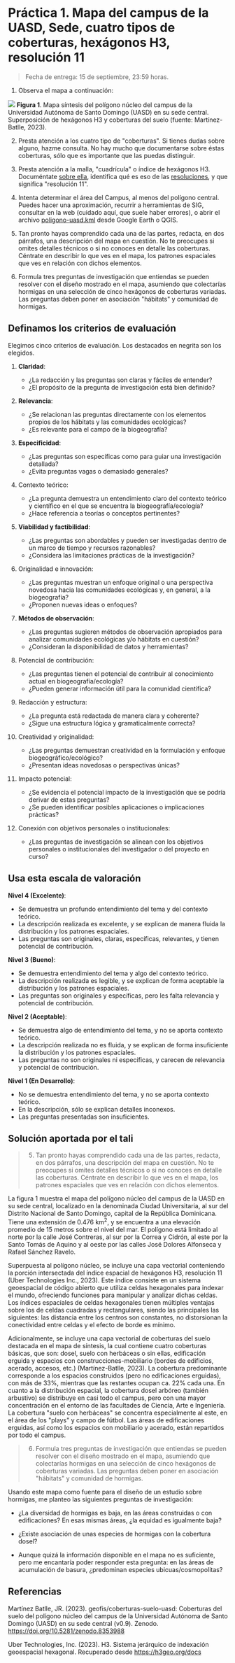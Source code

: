 # Práctica 1. Mapa del campus de la UASD, Sede, cuatro tipos de coberturas, hexágonos H3, resolución 11

> Fecha de entrega: 15 de septiembre, 23:59 horas.

1. Observa el mapa a continuación:

![](img/campus-uasd-sede-coberturas-h3-res-11.jpg)
**Figura 1**. Mapa síntesis del polígono núcleo del campus de la Universidad Autónoma de Santo Domingo (UASD) en su sede central. Superposición de  hexágonos H3 y coberturas del suelo (fuente: Martínez-Batlle, 2023).

2. Presta atención a los cuatro tipo de "coberturas". Si tienes dudas sobre alguno, hazme consulta. No hay mucho que documentarse sobre éstas coberturas, sólo que es importante que las puedas distinguir.

3. Presta atención a la malla, "cuadrícula" o índice de hexágonos H3. Documéntate [sobre ella](https://h3geo.org/), identifica qué es eso de las [resoluciones](https://h3geo.org/docs/core-library/restable), y que significa "resolución 11".

4. Intenta determinar el área del Campus, al menos del polígono central. Puedes hacer una aproximación, recurrir a herramientas de SIG, consultar en la web (cuidado aquí, que suele haber errores), o abrir el archivo [poligono-uasd.kml](fuentes/practica-01/poligono-uasd.kml) desde Google Earth o QGIS.

5. Tan pronto hayas comprendido cada una de las partes, redacta, en dos párrafos, una descripción del mapa en cuestión. No te preocupes si omites detalles técnicos o si no conoces en detalle las coberturas. Céntrate en describir lo que ves en el mapa, los patrones espaciales que ves en relación con dichos elementos.

6. Formula tres preguntas de investigación que entiendas se pueden resolver con el diseño mostrado en el mapa, asumiendo que colectarías hormigas en una selección de cinco hexágonos de coberturas variadas. Las preguntas deben poner en asociación "hábitats" y comunidad de hormigas.

## Definamos los criterios de evaluación

Elegimos cinco criterios de evaluación. Los destacados en negrita son los elegidos.

1. **Claridad**:

   - ¿La redacción y las preguntas son claras y fáciles de entender?
   - ¿El propósito de la pregunta de investigación está bien definido?

2. **Relevancia**:

   - ¿Se relacionan las preguntas directamente con los elementos propios de los hábitats y las comunidades ecológicas?
   - ¿Es relevante para el campo de la biogeografía?

3. **Especificidad**:

   - ¿Las preguntas son específicas como para guiar una investigación detallada?
   - ¿Evita preguntas vagas o demasiado generales?

4. Contexto teórico:

   - ¿La pregunta demuestra un entendimiento claro del contexto teórico y científico en el que se encuentra la biogeografía/ecología?
   - ¿Hace referencia a teorías o conceptos pertinentes?

5. **Viabilidad y factibilidad**:

   - ¿Las preguntas son abordables y pueden ser investigadas dentro de un marco de tiempo y recursos razonables?
   - ¿Considera las limitaciones prácticas de la investigación?

6. Originalidad e innovación:

   - ¿Las preguntas muestran un enfoque original o una perspectiva novedosa hacia las comunidades ecológicas y, en general, a la biogeografía?
   - ¿Proponen nuevas ideas o enfoques?

7. **Métodos de observación**:

   - ¿Las preguntas sugieren métodos de observación apropiados para analizar comunidades ecológicas y/o hábitats en cuestión?
   - ¿Consideran la disponibilidad de datos y herramientas?

8. Potencial de contribución:

   - ¿Las preguntas tienen el potencial de contribuir al conocimiento actual en biogeografía/ecología?
   - ¿Pueden generar información útil para la comunidad científica?

9. Redacción y estructura:

   - ¿La pregunta está redactada de manera clara y coherente?
   - ¿Sigue una estructura lógica y gramaticalmente correcta?

10. Creatividad y originalidad:

    - ¿Las preguntas demuestran creatividad en la formulación y enfoque biogeográfico/ecológico?
    - ¿Presentan ideas novedosas o perspectivas únicas?

11. Impacto potencial:

    - ¿Se evidencia el potencial impacto de la investigación que se podría derivar de estas preguntas?
    - ¿Se pueden identificar posibles aplicaciones o implicaciones prácticas?

12. Conexión con objetivos personales o institucionales:
    - ¿Las preguntas de investigación se alinean con los objetivos personales o institucionales del investigador o del proyecto en curso?

## Usa esta escala de valoración

**Nivel 4 (Excelente)**:

- Se demuestra un profundo entendimiento del tema y del contexto teórico.
- La descripción realizada es excelente, y se explican de manera fluida la distribución y los patrones espaciales.
- Las preguntas son originales, claras, específicas, relevantes, y tienen potencial de contribución.

**Nivel 3 (Bueno)**:

- Se demuestra entendimiento del tema y algo del contexto teórico.
- La descripción realizada es legible, y se explican de forma aceptable la distribución y los patrones espaciales.
- Las preguntas son originales y específicas, pero les falta relevancia y potencial de contribución.

**Nivel 2 (Aceptable)**:

- Se demuestra algo de entendimiento del tema, y no se aporta contexto teórico.
- La descripción realizada no es fluida, y se explican de forma insuficiente la distribución y los patrones espaciales.
- Las preguntas no son originales ni específicas, y carecen de relevancia y potencial de contribución.

**Nivel 1 (En Desarrollo)**:

- No se demuestra entendimiento del tema, y no se aporta contexto teórico.
- En la descripción, sólo se explican detalles inconexos.
- Las preguntas presentadas son insuficientes.

## Solución aportada por el tali

> 5. Tan pronto hayas comprendido cada una de las partes, redacta, en dos párrafos, una descripción del mapa en cuestión. No te preocupes si omites detalles técnicos o si no conoces en detalle las coberturas. Céntrate en describir lo que ves en el mapa, los patrones espaciales que ves en relación con dichos elementos.

La figura 1 muestra el mapa del polígono núcleo del campus de la UASD en su sede central, localizado en la denominada Ciudad Universitaria, al sur del Distrito Nacional de Santo Domingo, capital de la República Dominicana. Tiene una extensión de 0.476 km<sup>2</sup>, y se encuentra a una elevación promedio de 15 metros sobre el nivel del mar. El polígono está limitado al norte por la calle José Contreras, al sur por la Correa y Cidrón, al este por la Santo Tomás de Aquino y al oeste por las calles José Dolores Alfonseca y Rafael Sánchez Ravelo.

Superpuesta al polígono núcleo, se incluye una capa vectorial conteniendo la porción intersectada del índice espacial de hexágonos H3, resolución 11 (Uber Technologies Inc., 2023). Este índice consiste en un sistema geoespacial de código abierto que utiliza celdas hexagonales para indexar el mundo, ofreciendo funciones para manipular y analizar dichas celdas. Los índices espaciales de celdas hexagonales tienen múltiples ventajas sobre los de celdas cuadradas y rectangulares, siendo las principales las siguientes: las distancia entre los centros son constantes, no distorsionan la conectividad entre celdas y el efecto de borde es mínimo.

Adicionalmente, se incluye una capa vectorial de coberturas del suelo destacada en el mapa de síntesis, la cual contiene cuatro coberturas básicas, que son: dosel, suelo con herbáceas o sin ellas, edificación erguida y espacios con construcciones-mobiliario (bordes de edificios, acerado, accesos, etc.) (Martínez-Batlle, 2023). La cobertura predominante corresponde a los espacios construidos (pero no edificaciones erguidas), con más de 33%, mientras que las restantes ocupan ca. 22% cada una. En cuanto a la distribución espacial, la cobertura dosel arbóreo (también arbustivo) se distribuye en casi todo el campus, pero con una mayor concentración en el entorno de las facultades de Ciencia, Arte e Ingeniería. La cobertura "suelo con herbáceas" se concentra especialmente al este, en el área de los "plays" y campo de fútbol. Las áreas de edificaciones erguidas, así como los espacios con mobiliario y acerado, están repartidos por todo el campus.

> 6. Formula tres preguntas de investigación que entiendas se pueden resolver con el diseño mostrado en el mapa, asumiendo que colectarías hormigas en una selección de cinco hexágonos de coberturas variadas. Las preguntas deben poner en asociación "hábitats" y comunidad de hormigas.

Usando este mapa como fuente para el diseño de un estudio sobre hormigas, me planteo las siguientes preguntas de investigación:

- ¿La diversidad de hormigas es baja, en las áreas construidas o con edificaciones?
En esas mismas áreas, ¿la equidad es igualmente baja?

- ¿Existe asociación de unas especies de hormigas con la cobertura dosel?

- Aunque quizá la información disponible en el mapa no es suficiente, pero me encantaría poder responder esta pregunta: en las áreas de acumulación de basura, ¿predominan especies ubicuas/cosmopolitas?

## Referencias

Martínez Batlle, JR. (2023). geofis/coberturas-suelo-uasd: Coberturas del suelo del polígono núcleo del campus de la Universidad Autónoma de Santo Domingo (UASD) en su sede central (v0.9). Zenodo. https://doi.org/10.5281/zenodo.8353988

Uber Technologies, Inc. (2023). H3. Sistema jerárquico de indexación geoespacial hexagonal. Recuperado desde https://h3geo.org/docs

